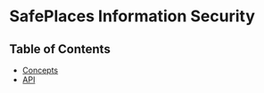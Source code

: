 # SafePlaces Information Security

## Table of Contents

- [Concepts](concepts/README.md)
- [API](api/README.md)
